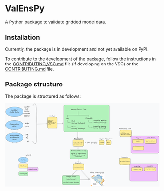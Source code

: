 # ValEnsPy
A Python package to validate gridded model data. 

## Installation

Currently, the package is in development and not yet available on PyPI.

To contribute to the development of the package, follow the instructions in the [CONTRIBUTING_VSC.md](docs/CONTRIBUTING_VSC.md) file (if developing on the VSC) or the [CONTRIBUTING.md](CONTRIBUTING.md) file.

## Package structure

The package is structured as follows:

![Package structure](docs/package_structure.png)

